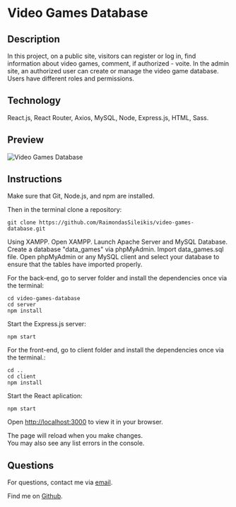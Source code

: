 # Video Games Database

## **Description**

In this project, on a public site, visitors can register or log in, find information about video games, comment, if authorized - voite. In the admin site, an authorized user can create or manage the video game database. Users have different roles and permissions.

## Technology

React.js, React Router, Axios, MySQL, Node, Express.js, HTML, Sass.

## Preview


![Video Games Database](preview.gif "Video Games Database Preview")

## Instructions

Make sure that Git, Node.js, and npm are installed.

Then in the terminal clone a repository:

```
git clone https://github.com/RaimondasSileikis/video-games-database.git
```

Using XAMPP.
Open XAMPP.
Launch Apache Server and MySQL Database.
Create a database "data_games" via phpMyAdmin.
Import data_games.sql file.
Open phpMyAdmin or any MySQL client and select your database to ensure that the tables have imported properly.

For the back-end, go to server folder and install the dependencies once via the terminal:

```
cd video-games-database
cd server
npm install
```

Start the Express.js server:
```
npm start
```

For the front-end, go to client folder and install the dependencies once via the terminal.:

```
cd ..
cd client
npm install
```

Start the React aplication:

```
npm start
```

Open [http://localhost:3000](http://localhost:3000) to view it in your browser.

The page will reload when you make changes.\
You may also see any list errors in the console.

## Questions

For questions, contact me via <a href="mailto: raimondas.sileikis@gmail.com">email</a>.

Find me on <a href="https://github.com/RaimondasSileikis">Github</a>.
